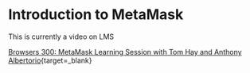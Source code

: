   Introduction to MetaMask
========================

  This is currently a video on LMS

 [Browsers 300: MetaMask Learning Session with Tom Hay and Anthony Albertorio](https://www.youtube.com/watch?v=d0NtNbbMQ1s){target=_blank}

 